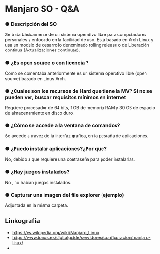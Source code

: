 # Manjaro SO - Q&A
### ● Descripción del SO 
Se trata básicamente de un sistema operativo libre para computadores personales y enfocado en la facilidad de uso. Está basado en Arch Linux y usa un modelo de desarrollo denominado rolling release o de Liberación continua (Actualizaciones continuas).
### ● ¿Es open source o con licencia ?
Como se comentaba anteriormente es un sistema operativo libre (open source) basado en Linus Arch. 
### ● ¿Cuales son los recursos de Hard que tiene la MV? Si no se pueden ver, buscar requisitos mínimos en internet
Requiere procesador de 64 bits, 1 GB de memoria RAM y 30 GB de espacio de almacenamiento en disco duro.
### ● ¿Cómo se accede a la ventana de comandos?
Se accede a travez de la interfaz grafica, en la pestaña de aplicaciones.
### ● ¿Puedo instalar aplicaciones?¿Por que?
No, debido a que requiere una contraseña para poder instalarlas.
### ● ¿Hay juegos instalados? 
No , no habian juegos instalados.
### ● Capturar una imagen del file explorer (ejemplo)
Adjuntada en la misma carpeta. 



## Linkografía 
* https://es.wikipedia.org/wiki/Manjaro_Linux
* https://www.ionos.es/digitalguide/servidores/configuracion/manjaro-linux/
* 